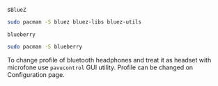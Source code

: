 s`BlueZ`

```sh
sudo pacman -S bluez bluez-libs bluez-utils
```

`blueberry`

```sh
sudo pacman -S blueberry
```

To change profile of bluetooth headphones and treat it as headset with microfone use `pavucontrol` GUI utility. Profile can be changed on Configuration page.

